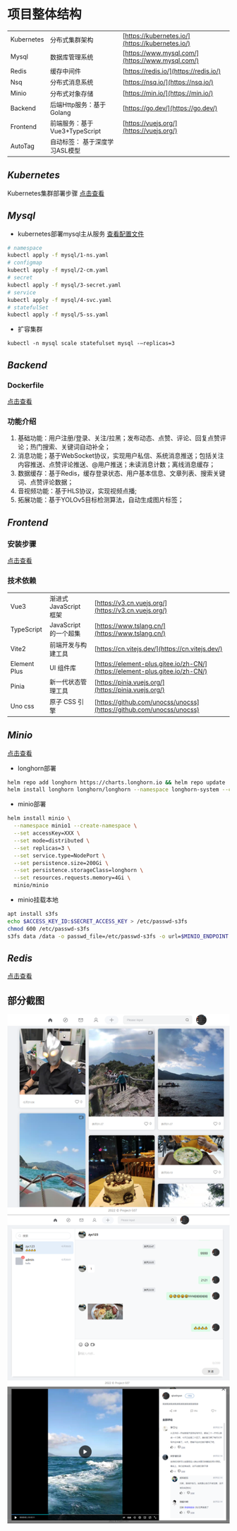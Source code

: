# 项目整体结构
|                    |                        |                                                                                                  |
| ------------------ | ---------------------- | ------------------------------------------------------------------------------------------------ |
| Kubernetes         | 分布式集群架构           | [https://kubernetes.io/](https://kubernetes.io/)                                             |
| Mysql              | 数据库管理系统  | [https://www.mysql.com/](https://www.mysql.com/)                                                 |
| Redis              | 缓存中间件     | [https://redis.io/](https://redis.io/)                                                 |
| Nsq                | 分布式消息系统     | [https://nsq.io/](https://nsq.io/)                                                 |
| Minio   | 分布式对象存储             | [https://min.io/](https://min.io/)                     |
| Backend            | 后端Http服务：基于Golang    | [https://go.dev/](https://go.dev/)                                             |
| Frontend           | 前端服务：基于Vue3+TypeScript      | [https://vuejs.org/](https://vuejs.org/)                                     |
| AutoTag            | 自动标签： 基于深度学习ASL模型   |                                          |

## ***Kubernetes***
Kubernetes集群部署步骤
[点击查看](docs/k8s.md)

## ***Mysql***
- kubernetes部署mysql主从服务
[查看配置文件](docs/mysql.md)
```bash
# namespace
kubectl apply -f mysql/1-ns.yaml
# configmap 
kubectl apply -f mysql/2-cm.yaml
# secret
kubectl apply -f mysql/3-secret.yaml
# service 
kubectl apply -f mysql/4-svc.yaml
# statefulSet
kubectl apply -f mysql/5-ss.yaml
```
- 扩容集群
```
kubectl -n mysql scale statefulset mysql -—replicas=3
```
## ***Backend***
### Dockerfile
[点击查看](backend/README.md)
### 功能介绍
1. 基础功能：用户注册/登录、关注/拉黑；发布动态、点赞、评论、回复点赞评论；热门搜索、关键词自动补全； 
2. 消息功能；基于WebSocket协议，实现用户私信、系统消息推送；包括关注内容推送、点赞评论推送、@用户推送；未读消息计数；离线消息缓存；
3. 数据缓存：基于Redis，缓存登录状态、用户基本信息、文章列表、搜索关键词、点赞评论数据；
4. 音视频功能：基于HLS协议，实现视频点播; 
5. 拓展功能：基于YOLOv5目标检测算法，自动生成图片标签；

## ***Frontend***
### 安装步骤
[点击查看](frontend/README.md)
### 技术依赖
|                    |                        |                                                                                                  |
| ------------------ | ---------------------- | ------------------------------------------------------------------------------------------------ |
| Vue3               | 渐进式 JavaScript 框架 | [https://v3.cn.vuejs.org/](https://v3.cn.vuejs.org/)                                             |
| TypeScript         | JavaScript 的一个超集  | [https://www.tslang.cn/](https://www.tslang.cn/)                                                 |
| Vite2              | 前端开发与构建工具     | [https://cn.vitejs.dev/](https://cn.vitejs.dev/)                                                 |
| Element Plus       | UI 组件库              | [https://element-plus.gitee.io/zh-CN/](https://element-plus.gitee.io/zh-CN/)                     |
| Pinia              | 新一代状态管理工具     | [https://pinia.vuejs.org/](https://pinia.vuejs.org/)                                             |
| Uno css            | 原子 CSS 引擎          | [https://github.com/unocss/unocss](https://github.com/unocss/unocss)                             |

## ***Minio***
[点击查看](docs/minio.md)
- longhorn部署
```bash
helm repo add longhorn https://charts.longhorn.io && helm repo update
helm install longhorn longhorn/longhorn --namespace longhorn-system --create-namespace
```
- minio部署
```bash
helm install minio \
  --namespace minio1 --create-namespace \
  --set accessKey=XXX \
  --set mode=distributed \
  --set replicas=3 \
  --set service.type=NodePort \
  --set persistence.size=200Gi \
  --set persistence.storageClass=longhorn \
  --set resources.requests.memory=4Gi \
  minio/minio
```

- minio挂载本地
```bash
apt install s3fs
echo $ACCESS_KEY_ID:$SECRET_ACCESS_KEY > /etc/passwd-s3fs
chmod 600 /etc/passwd-s3fs
s3fs data /data -o passwd_file=/etc/passwd-s3fs -o url=$MINIO_ENDPOINT -o use_path_request_style
```

## ***Redis*** 
[点击查看](docs/redis.md)

## 部分截图
![主页](docs/src/%E4%B8%BB%E9%A1%B5.PNG)
![消息](docs/src/%E8%81%8A%E5%A4%A92.PNG)
![播放](docs/src/%E6%92%AD%E6%94%BE.PNG)
